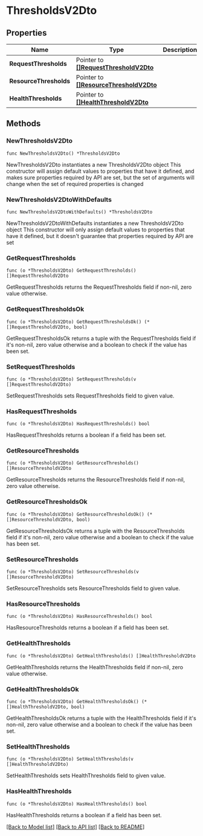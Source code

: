 # ThresholdsV2Dto

## Properties

Name | Type | Description | Notes
------------ | ------------- | ------------- | -------------
**RequestThresholds** | Pointer to [**[]RequestThresholdV2Dto**](RequestThresholdV2Dto.md) |  | [optional] 
**ResourceThresholds** | Pointer to [**[]ResourceThresholdV2Dto**](ResourceThresholdV2Dto.md) |  | [optional] 
**HealthThresholds** | Pointer to [**[]HealthThresholdV2Dto**](HealthThresholdV2Dto.md) |  | [optional] 

## Methods

### NewThresholdsV2Dto

`func NewThresholdsV2Dto() *ThresholdsV2Dto`

NewThresholdsV2Dto instantiates a new ThresholdsV2Dto object
This constructor will assign default values to properties that have it defined,
and makes sure properties required by API are set, but the set of arguments
will change when the set of required properties is changed

### NewThresholdsV2DtoWithDefaults

`func NewThresholdsV2DtoWithDefaults() *ThresholdsV2Dto`

NewThresholdsV2DtoWithDefaults instantiates a new ThresholdsV2Dto object
This constructor will only assign default values to properties that have it defined,
but it doesn't guarantee that properties required by API are set

### GetRequestThresholds

`func (o *ThresholdsV2Dto) GetRequestThresholds() []RequestThresholdV2Dto`

GetRequestThresholds returns the RequestThresholds field if non-nil, zero value otherwise.

### GetRequestThresholdsOk

`func (o *ThresholdsV2Dto) GetRequestThresholdsOk() (*[]RequestThresholdV2Dto, bool)`

GetRequestThresholdsOk returns a tuple with the RequestThresholds field if it's non-nil, zero value otherwise
and a boolean to check if the value has been set.

### SetRequestThresholds

`func (o *ThresholdsV2Dto) SetRequestThresholds(v []RequestThresholdV2Dto)`

SetRequestThresholds sets RequestThresholds field to given value.

### HasRequestThresholds

`func (o *ThresholdsV2Dto) HasRequestThresholds() bool`

HasRequestThresholds returns a boolean if a field has been set.

### GetResourceThresholds

`func (o *ThresholdsV2Dto) GetResourceThresholds() []ResourceThresholdV2Dto`

GetResourceThresholds returns the ResourceThresholds field if non-nil, zero value otherwise.

### GetResourceThresholdsOk

`func (o *ThresholdsV2Dto) GetResourceThresholdsOk() (*[]ResourceThresholdV2Dto, bool)`

GetResourceThresholdsOk returns a tuple with the ResourceThresholds field if it's non-nil, zero value otherwise
and a boolean to check if the value has been set.

### SetResourceThresholds

`func (o *ThresholdsV2Dto) SetResourceThresholds(v []ResourceThresholdV2Dto)`

SetResourceThresholds sets ResourceThresholds field to given value.

### HasResourceThresholds

`func (o *ThresholdsV2Dto) HasResourceThresholds() bool`

HasResourceThresholds returns a boolean if a field has been set.

### GetHealthThresholds

`func (o *ThresholdsV2Dto) GetHealthThresholds() []HealthThresholdV2Dto`

GetHealthThresholds returns the HealthThresholds field if non-nil, zero value otherwise.

### GetHealthThresholdsOk

`func (o *ThresholdsV2Dto) GetHealthThresholdsOk() (*[]HealthThresholdV2Dto, bool)`

GetHealthThresholdsOk returns a tuple with the HealthThresholds field if it's non-nil, zero value otherwise
and a boolean to check if the value has been set.

### SetHealthThresholds

`func (o *ThresholdsV2Dto) SetHealthThresholds(v []HealthThresholdV2Dto)`

SetHealthThresholds sets HealthThresholds field to given value.

### HasHealthThresholds

`func (o *ThresholdsV2Dto) HasHealthThresholds() bool`

HasHealthThresholds returns a boolean if a field has been set.


[[Back to Model list]](../README.md#documentation-for-models) [[Back to API list]](../README.md#documentation-for-api-endpoints) [[Back to README]](../README.md)


